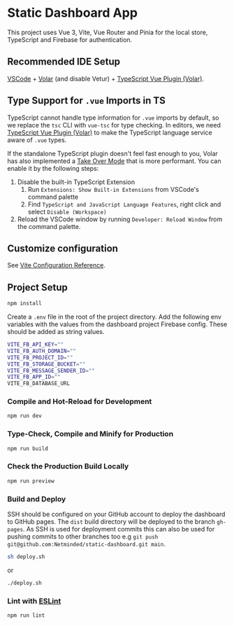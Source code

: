 # Static Dashboard App

This project uses Vue 3, Vite, Vue Router and Pinia for the local store, TypeScript and Firebase for authentication. 

## Recommended IDE Setup

[VSCode](https://code.visualstudio.com/) + [Volar](https://marketplace.visualstudio.com/items?itemName=Vue.volar) (and disable Vetur) + [TypeScript Vue Plugin (Volar)](https://marketplace.visualstudio.com/items?itemName=Vue.vscode-typescript-vue-plugin).

## Type Support for `.vue` Imports in TS

TypeScript cannot handle type information for `.vue` imports by default, so we replace the `tsc` CLI with `vue-tsc` for type checking. In editors, we need [TypeScript Vue Plugin (Volar)](https://marketplace.visualstudio.com/items?itemName=Vue.vscode-typescript-vue-plugin) to make the TypeScript language service aware of `.vue` types.

If the standalone TypeScript plugin doesn't feel fast enough to you, Volar has also implemented a [Take Over Mode](https://github.com/johnsoncodehk/volar/discussions/471#discussioncomment-1361669) that is more performant. You can enable it by the following steps:

1. Disable the built-in TypeScript Extension
    1) Run `Extensions: Show Built-in Extensions` from VSCode's command palette
    2) Find `TypeScript and JavaScript Language Features`, right click and select `Disable (Workspace)`
2. Reload the VSCode window by running `Developer: Reload Window` from the command palette.

## Customize configuration

See [Vite Configuration Reference](https://vitejs.dev/config/).

## Project Setup

```sh
npm install
```
Create a `.env` file in the root of the project directory. Add the following env variables with the values from the dashboard project Firebase config. These should be added as string values. 

```sh
VITE_FB_API_KEY=""
VITE_FB_AUTH_DOMAIN=""
VITE_FB_PROJECT_ID=""
VITE_FB_STORAGE_BUCKET=""
VITE_FB_MESSAGE_SENDER_ID=""
VITE_FB_APP_ID=""
VITE_FB_DATABASE_URL
```

### Compile and Hot-Reload for Development

```sh
npm run dev
```

### Type-Check, Compile and Minify for Production

```sh
npm run build
```

### Check the Production Build Locally

```sh
npm run preview
```

### Build and Deploy
SSH should be configured on your GitHub account to deploy the dashboard to GitHub pages. The `dist` build directory will be deployed to the branch `gh-pages`. As SSH is used for deployment commits this can also be used for pushing commits to other branches too e.g `git push git@github.com:Netminded/static-dashboard.git main`. 

```sh
sh deploy.sh
```

or 

```sh
./deploy.sh
```

### Lint with [ESLint](https://eslint.org/)

```sh
npm run lint
```
